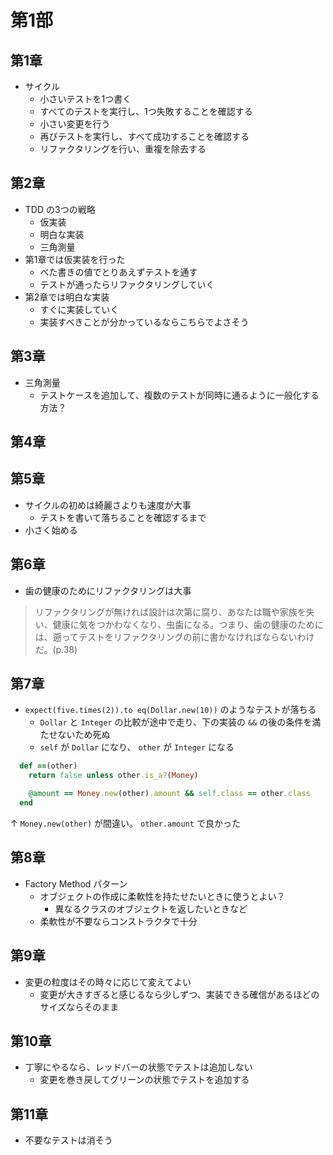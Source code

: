 # 第1部

## 第1章
- サイクル
  - 小さいテストを1つ書く
  - すべてのテストを実行し、1つ失敗することを確認する
  - 小さい変更を行う
  - 再びテストを実行し、すべて成功することを確認する
  - リファクタリングを行い、重複を除去する

## 第2章
- TDD の3つの戦略
  - 仮実装
  - 明白な実装
  - 三角測量
- 第1章では仮実装を行った
  - べた書きの値でとりあえずテストを通す
  - テストが通ったらリファクタリングしていく
- 第2章では明白な実装
  - すぐに実装していく
  - 実装すべきことが分かっているならこちらでよさそう

## 第3章
- 三角測量
  - テストケースを追加して、複数のテストが同時に通るように一般化する方法？

## 第4章

## 第5章
- サイクルの初めは綺麗さよりも速度が大事
  - テストを書いて落ちることを確認するまで
- 小さく始める

## 第6章
- 歯の健康のためにリファクタリングは大事
> リファクタリングが無ければ設計は次第に腐り、あなたは職や家族を失い、健康に気をつかわなくなり、虫歯になる。つまり、歯の健康のためには、遡ってテストをリファクタリングの前に書かなければならないわけだ。(p.38)

## 第7章
- `expect(five.times(2)).to eq(Dollar.new(10))` のようなテストが落ちる
  - `Dollar` と `Integer` の比較が途中で走り、下の実装の `&&` の後の条件を満たせないため死ぬ
  - `self` が `Dollar` になり、 `other` が `Integer` になる

```ruby
  def ==(other)
    return false unless other.is_a?(Money)

    @amount == Money.new(other).amount && self.class == other.class
  end
```

↑ `Money.new(other)` が間違い。 `other.amount` で良かった

## 第8章
- Factory Method パターン
  - オブジェクトの作成に柔軟性を持たせたいときに使うとよい？
    - 異なるクラスのオブジェクトを返したいときなど
  - 柔軟性が不要ならコンストラクタで十分

## 第9章
- 変更の粒度はその時々に応じて変えてよい
  - 変更が大きすぎると感じるなら少しずつ、実装できる確信があるほどのサイズならそのまま

## 第10章
- 丁寧にやるなら、レッドバーの状態でテストは追加しない
  - 変更を巻き戻してグリーンの状態でテストを追加する

## 第11章
- 不要なテストは消そう
